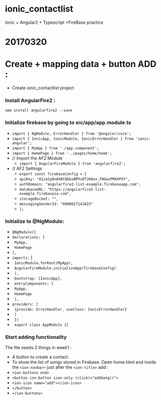 # ionic_contactlist
Ionic + Angular2 + Typescript +FireBase practice
# 20170320
# Create + mapping data + button ADD :
* Create ionic_contactlist project
### Install AngularFire2 :
 `npm install angularfire2 --save`
### Initialize firebase by going to src/app/app.module.ts
* `import { NgModule, ErrorHandler } from '@angular/core';`
* `import { IonicApp, IonicModule, IonicErrorHandler } from 'ionic-angular';`
* `import { MyApp } from './app.component';`
* `import { HomePage } from '../pages/home/home';`
* // Import the AF2 Module
   * `import { AngularFireModule } from 'angularfire2';` 
* // AF2 Settings
   * `export const firebaseConfig = {`
    * `apiKey: "AIzaSyDnAX0CQbbsBMYuOTJ66ox_F0GwzPM4XPXY",`
    * `authDomain: "angularfire2-list-example.firebaseapp.com",`
    * `databaseURL: "https://angularfire2-list-example.firebaseio.com",`
    * `storageBucket: "",`
    * `messagingSenderId: "6090627141823"`
    * `};`
 ### Initialize to @NgModule:
* `@NgModule({`
* `declarations: [`
*  ` MyApp,`
*   ` HomePage`
* `],`
* `imports:` [
*  ` IonicModule.forRoot(MyApp),`
*  ` AngularFireModule.initializeApp(firebaseConfig)`
* ` ],`
* ` bootstrap: [IonicApp],`
* ` entryComponents: [`
*  ` MyApp,`
*  ` HomePage`
* ` ],`
* `providers: [`
*  ` {provide: ErrorHandler, useClass: IonicErrorHandler}`
* ` ]`
* ` })`
* ` export class AppModule {}`
 ### Start adding functionality
 The file needs 2 things in week1 :
* A button to create a contact.
* To show the list of songs stored in Firebase.
 Open home.html and inside the `<ion-navbar>` just after the `<ion-title>` add :
* `<ion-buttons end>`
*  `<button ion-button icon-only (click)="addSong()">`
*    `<ion-icon name="add"></ion-icon>`
*  `</button>`
* `</ion-buttons>`
